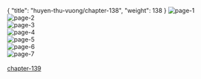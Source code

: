 { "title": "huyen-thu-vuong/chapter-138", "weight": 138 }
<img src="huyen-thu-vuong_0138_01-9e22f1e501bd766877cb97c78d1e3754.webp" alt="page-1" origin="https://3.bp.blogspot.com/-lpBfgd0EcCo/WCkvwVvLJtI/AAAAAAALukM/GqXp7KZAP_w/s0/Huyen-Thu-Vuong-Chapter-138-P-2.jpg"><br/>
<img src="huyen-thu-vuong_0138_02-e535e60e1da5ec4382cede98b288509f.webp" alt="page-2" origin="https://3.bp.blogspot.com/-lLwbGy2aoPU/WCkvxeVz91I/AAAAAAALukQ/O6WEf4bR0AQ/s0/Huyen-Thu-Vuong-Chapter-138-P-3.jpg"><br/>
<img src="huyen-thu-vuong_0138_03-3a3bf71978be5d8f9e393a9328e8ec98.webp" alt="page-3" origin="https://3.bp.blogspot.com/-yu4sDTiYXT4/WCkvyg_xAaI/AAAAAAALukU/53bJTgOh9Ws/s0/Huyen-Thu-Vuong-Chapter-138-P-4.jpg"><br/>
<img src="huyen-thu-vuong_0138_04-bc9825f18f56e4a1a9bb1291d7715025.webp" alt="page-4" origin="https://3.bp.blogspot.com/-U4EnXo7jCeE/WCkvz5A_PKI/AAAAAAALukY/_oNQVP5fAC0/s0/Huyen-Thu-Vuong-Chapter-138-P-5.jpg"><br/>
<img src="huyen-thu-vuong_0138_05-880545905d540849bd0b4483a525e056.webp" alt="page-5" origin="https://3.bp.blogspot.com/--_vjcxTIgW4/WCkv0_xqd8I/AAAAAAALukc/dIOs4PdVjIc/s0/Huyen-Thu-Vuong-Chapter-138-P-6.jpg"><br/>
<img src="huyen-thu-vuong_0138_06-d21d218a876fbe5a309bdc3edb98a8a2.webp" alt="page-6" origin="https://3.bp.blogspot.com/-EpEIOcPHXGE/WCkv2_oVmlI/AAAAAAALukg/frWKU9a39Q0/s0/Huyen-Thu-Vuong-Chapter-138-P-7.jpg"><br/>
<img src="huyen-thu-vuong_0138_07-ee0a4775df5a956e32ee891d7b899604.webp" alt="page-7" origin="https://3.bp.blogspot.com/-8g2ndHinTK8/WCkv35G4_1I/AAAAAAALukk/Ln953ze5y1E/s0/Huyen-Thu-Vuong-Chapter-138-P-8.jpg"><br/>
<br/><a class="nextchap" href="/huyen-thu-vuong/chapter-139">chapter-139</a>
